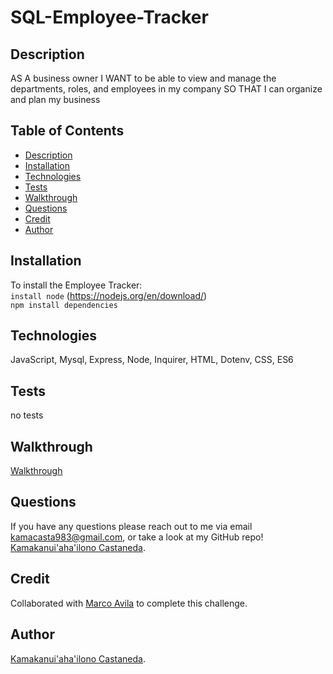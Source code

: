 # SQL-Employee-Tracker

## Description

AS A business owner
I WANT to be able to view and manage the departments, roles, and employees in my company
SO THAT I can organize and plan my business

## Table of Contents
- [Description](#)
- [Installation](#)
- [Technologies](#)
- [Tests](#)
- [Walkthrough](#)
- [Questions](#)
- [Credit](#)
- [Author](#)

## Installation

To install the Employee Tracker:<br />
``` install node ``` (https://nodejs.org/en/download/)<br />
``` npm install dependencies ```<br />

## Technologies

JavaScript, Mysql, Express, Node, Inquirer, HTML, Dotenv, CSS, ES6

## Tests

no tests

## Walkthrough

[Walkthrough]()

## Questions

If you have any questions please reach out to me via email kamacasta983@gmail.com, or take a look at my GitHub repo!
[Kamakanui'aha'ilono Castaneda](https://github.com/kamacasta).

## Credit

Collaborated with [Marco Avila](https://github.com/mavila6) to complete this challenge.

## Author

[Kamakanui'aha'ilono Castaneda](https://github.com/kamacasta).
